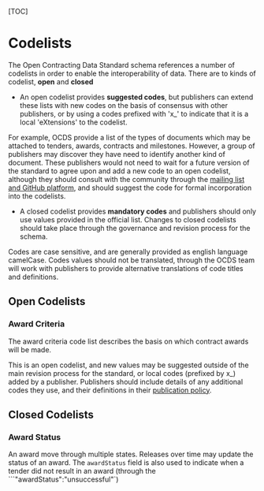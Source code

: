 [TOC]

# Codelists

<span class="lead">The Open Contracting Data Standard schema references a number of codelists in order to enable the interoperability of data. There are to kinds of codelist, **open** and **closed**</span>

* An open codelist provides **suggested codes**, but publishers can extend these lists with new codes on the basis of consensus with other publishers, or by using a codes prefixed with 'x\_' to indicate that it is a local 'eXtensions' to the codelist. 

<span class="well">For example, OCDS provide a list of the types of documents which may be attached to tenders, awards, contracts and milestones. However, a group of publishers may discover they have need to identify another kind of document. These publishers would not need to wait for a future version of the standard to agree upon and add a new code to an open codelist, although they should consult with the community through the [mailing list and GitHub platform](../../standard/support), and should suggest the code for formal incorporation into the codelists.</span>

* A closed codelist provides **mandatory codes** and publishers should only use values provided in the official list. Changes to closed codelists should take place through the governance and revision process for the schema. 

Codes are case sensitive, and are generally provided as english language camelCase. Codes values should not be translated, through the OCDS team will work with publishers to provide alternative translations of code titles and definitions.

## Open Codelists

### Award Criteria

The award criteria code list describes the basis on which contract awards will be made. 

<div class="include-csv" data-src="standard/schema/codelists/awardCriteria.csv" data-table-class="table table-striped schema-table"></div>

This is an open codelist, and new values may be suggested outside of the main revision process for the standard, or local codes (prefixed by x\_) added by a publisher. Publishers should include details of any additional codes they use, and their definitions in their [publication policy](../../implementation/publication_patterns#publication_guidance). 

## Closed Codelists 

### Award Status

An award move through multiple states. Releases over time may update the status of an award. The ```awardStatus``` field is also used to indicate when a tender did not result in an award (through the ```"awardStatus":"unsuccessful"`)

<div class="include-csv" data-src="standard/schema/codelists/awardStatus.csv" data-table-class="table table-striped schema-table"></div>
